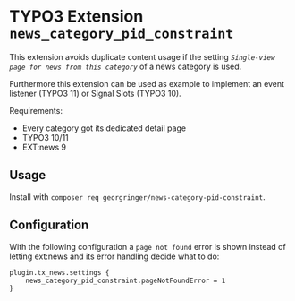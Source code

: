 # TYPO3 Extension `news_category_pid_constraint`

This extension avoids duplicate content usage if the setting *`Single-view page for news from this category`* of a news
category is used. 

Furthermore this extension can be used as example to implement an event listener (TYPO3 11) or  Signal Slots (TYPO3 10).

Requirements:

- Every category got its dedicated detail page
- TYPO3 10/11
- EXT:news 9

## Usage

Install with `composer req georgringer/news-category-pid-constraint`.

## Configuration

With the following configuration a `page not found` error is shown instead of letting ext:news and its error handling
decide what to do:

```typo3_typoscript
plugin.tx_news.settings {
    news_category_pid_constraint.pageNotFoundError = 1
}
```

